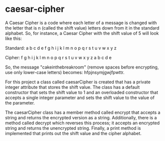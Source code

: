 # caesar-cipher

A Caesar Cipher is a code where each letter of a message is changed with the letter that is n (called the shift value) letters down from it in the standard alphabet. 
So, for instance, a Caesar Cipher with the shift value of 5 will look like this:

Standard: a b c d e f g h i j k l m n o p q r s t u v w x y z

Cipher: f g h i j k l m n o p q r s t u v w x y z a b c d e

So, the message "cakeinthebreakroom" (remove spaces before encrypting, use only lower-case letters) becomes: hfpjnsymjgwjfpwttr.

For this project a class called caesarCipher is created that has a private integer attribute that stores the shift value. 
The class has a default constructor that sets the shift value to 1 and an overloaded constructor that accepts a single integer parameter 
and sets the shift value to the value of the parameter.

The caesarCipher class has a member method called encrypt that accepts a string and returns the encrypted version as a string. 
Additionally, there is a method called decrypt which reverses this process; it accepts an encrypted string and returns the unencrypted
string. Finally, a print method is implemented that prints out the shift value and the cipher alphabet.
